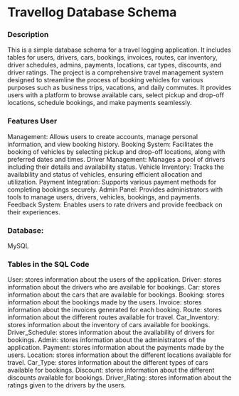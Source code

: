 # Travellog Database Schema

### Description
This is a simple database schema for a travel logging application. It
includes tables for users, drivers, cars, bookings, invoices, routes,
car inventory, driver schedules, admins, payments, locations, car types,
discounts, and driver ratings. The project is a comprehensive travel
management system designed to streamline the process of booking vehicles
for various purposes such as business trips, vacations, and daily
commutes. It provides users with a platform to browse available cars,
select pickup and drop-off locations, schedule bookings, and make
payments seamlessly.

### Features User 
Management: Allows users to create accounts, manage
personal information, and view booking history. Booking System:
Facilitates the booking of vehicles by selecting pickup and drop-off
locations, along with preferred dates and times. Driver Management:
Manages a pool of drivers including their details and availability
status. Vehicle Inventory: Tracks the availability and status of
vehicles, ensuring efficient allocation and utilization. Payment
Integration: Supports various payment methods for completing bookings
securely. Admin Panel: Provides administrators with tools to manage
users, drivers, vehicles, bookings, and payments. Feedback System:
Enables users to rate drivers and provide feedback on their experiences.

### Database: 
MySQL

### Tables in the SQL Code 
User: stores information about the users of
the application. Driver: stores information about the drivers who are
available for bookings. Car: stores information about the cars that are
available for bookings. Booking: stores information about the bookings
made by the users. Invoice: stores information about the invoices
generated for each booking. Route: stores information about the
different routes available for travel. Car_Inventory: stores information
about the inventory of cars available for bookings. Driver_Schedule:
stores information about the availability of drivers for bookings.
Admin: stores information about the administrators of the application.
Payment: stores information about the payments made by the users.
Location: stores information about the different locations available for
travel. Car_Type: stores information about the different types of cars
available for bookings. Discount: stores information about the different
discounts available for bookings. Driver_Rating: stores information
about the ratings given to the drivers by the users.
